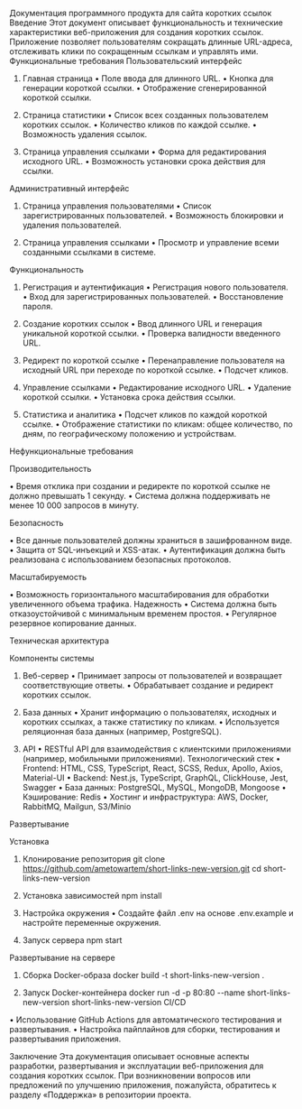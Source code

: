 Документация программного продукта для сайта коротких ссылок
Введение
Этот документ описывает функциональность и технические характеристики веб-приложения для создания коротких ссылок. Приложение позволяет пользователям сокращать длинные URL-адреса, отслеживать клики по сокращенным ссылкам и управлять ими.
Функциональные требования
Пользовательский интерфейс

1.	Главная страница
•	Поле ввода для длинного URL.
•	Кнопка для генерации короткой ссылки.
•	Отображение сгенерированной короткой ссылки.

2.	Страница статистики
•	Список всех созданных пользователем коротких ссылок.
•	Количество кликов по каждой ссылке.
•	Возможность удаления ссылок.

4.	Страница управления ссылками
•	Форма для редактирования исходного URL.
•	Возможность установки срока действия для ссылки.

Административный интерфейс

1.	Страница управления пользователями
•	Список зарегистрированных пользователей.
•	Возможность блокировки и удаления пользователей.

2.	Страница управления ссылками
•	Просмотр и управление всеми созданными ссылками в системе.

Функциональность

1.	Регистрация и аутентификация
•	Регистрация нового пользователя.
•	Вход для зарегистрированных пользователей.
•	Восстановление пароля.

2.	Создание коротких ссылок
•	Ввод длинного URL и генерация уникальной короткой ссылки.
•	Проверка валидности введенного URL.

3.	Редирект по короткой ссылке
•	Перенаправление пользователя на исходный URL при переходе по короткой ссылке.
•	Подсчет кликов.

4.	Управление ссылками
•	Редактирование исходного URL.
•	Удаление короткой ссылки.
•	Установка срока действия ссылки.

5.	Статистика и аналитика
•	Подсчет кликов по каждой короткой ссылке.
•	Отображение статистики по кликам: общее количество, по дням, по географическому положению и устройствам.

Нефункциональные требования

Производительность

•	Время отклика при создании и редиректе по короткой ссылке не должно превышать 1 секунду.
•	Система должна поддерживать не менее 10 000 запросов в минуту.

Безопасность

•	Все данные пользователей должны храниться в зашифрованном виде.
•	Защита от SQL-инъекций и XSS-атак.
•	Аутентификация должна быть реализована с использованием безопасных протоколов.

Масштабируемость

•	Возможность горизонтального масштабирования для обработки увеличенного объема трафика.
Надежность
•	Система должна быть отказоустойчивой с минимальным временем простоя.
•	Регулярное резервное копирование данных.

Техническая архитектура

Компоненты системы

1.	Веб-сервер
•	Принимает запросы от пользователей и возвращает соответствующие ответы.
•	Обрабатывает создание и редирект коротких ссылок.

2.	База данных
•	Хранит информацию о пользователях, исходных и коротких ссылках, а также статистику по кликам.
•	Используется реляционная база данных (например, PostgreSQL).

3.	API
•	RESTful API для взаимодействия с клиентскими приложениями (например, мобильными приложениями).
Технологический стек
•	Frontend: HTML, CSS, TypeScript, React, SCSS, Redux, Apollo, Axios, Material-UI
•	Backend: Nest.js, TypeScript, GraphQL, ClickHouse, Jest, Swagger
•	База данных: PostgreSQL, MySQL, MongoDB, Mongoose
•	Кэширование: Redis
•	Хостинг и инфраструктура: AWS, Docker, RabbitMQ, Mailgun, S3/Minio

Развертывание

Установка

1.	Клонирование репозитория
git clone https://github.com/ametowartem/short-links-new-version.git cd short-links-new-version

2.	Установка зависимостей
npm install 

3.	Настройка окружения
•	Создайте файл .env на основе .env.example и настройте переменные окружения.

4.	Запуск сервера
npm start 

Развертывание на сервере

1.	Сборка Docker-образа
docker build -t short-links-new-version . 

2.	Запуск Docker-контейнера
docker run -d -p 80:80 --name short-links-new-version short-links-new-version
CI/CD

•	Использование GitHub Actions для автоматического тестирования и развертывания.
•	Настройка пайплайнов для сборки, тестирования и развертывания приложения.

Заключение
Эта документация описывает основные аспекты разработки, развертывания и эксплуатации веб-приложения для создания коротких ссылок. При возникновении вопросов или предложений по улучшению приложения, пожалуйста, обратитесь к разделу «Поддержка» в репозитории проекта.
